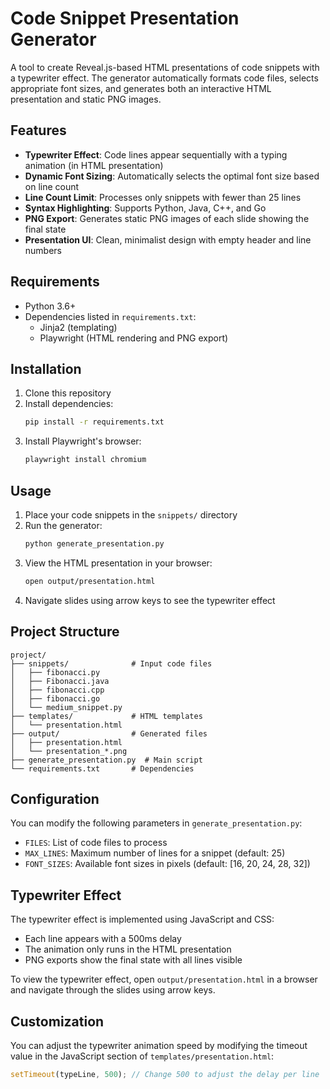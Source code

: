 # Code Snippet Presentation Generator

A tool to create Reveal.js-based HTML presentations of code snippets with a typewriter effect. The generator automatically formats code files, selects appropriate font sizes, and generates both an interactive HTML presentation and static PNG images.

## Features

- **Typewriter Effect**: Code lines appear sequentially with a typing animation (in HTML presentation)
- **Dynamic Font Sizing**: Automatically selects the optimal font size based on line count
- **Line Count Limit**: Processes only snippets with fewer than 25 lines
- **Syntax Highlighting**: Supports Python, Java, C++, and Go
- **PNG Export**: Generates static PNG images of each slide showing the final state
- **Presentation UI**: Clean, minimalist design with empty header and line numbers

## Requirements

- Python 3.6+
- Dependencies listed in `requirements.txt`:
  - Jinja2 (templating)
  - Playwright (HTML rendering and PNG export)

## Installation

1. Clone this repository
2. Install dependencies:
   ```bash
   pip install -r requirements.txt
   ```
3. Install Playwright's browser:
   ```bash
   playwright install chromium
   ```

## Usage

1. Place your code snippets in the `snippets/` directory
2. Run the generator:
   ```bash
   python generate_presentation.py
   ```
3. View the HTML presentation in your browser:
   ```bash
   open output/presentation.html
   ```
4. Navigate slides using arrow keys to see the typewriter effect

## Project Structure

```
project/
├── snippets/              # Input code files
│   ├── fibonacci.py
│   ├── Fibonacci.java
│   ├── fibonacci.cpp
│   ├── fibonacci.go
│   └── medium_snippet.py
├── templates/             # HTML templates
│   └── presentation.html
├── output/                # Generated files
│   ├── presentation.html
│   └── presentation_*.png
├── generate_presentation.py  # Main script
└── requirements.txt       # Dependencies
```

## Configuration

You can modify the following parameters in `generate_presentation.py`:

- `FILES`: List of code files to process
- `MAX_LINES`: Maximum number of lines for a snippet (default: 25)
- `FONT_SIZES`: Available font sizes in pixels (default: [16, 20, 24, 28, 32])

## Typewriter Effect

The typewriter effect is implemented using JavaScript and CSS:

- Each line appears with a 500ms delay
- The animation only runs in the HTML presentation
- PNG exports show the final state with all lines visible

To view the typewriter effect, open `output/presentation.html` in a browser and navigate through the slides using arrow keys.

## Customization

You can adjust the typewriter animation speed by modifying the timeout value in the JavaScript section of `templates/presentation.html`:

```javascript
setTimeout(typeLine, 500); // Change 500 to adjust the delay per line
```